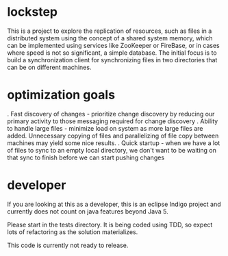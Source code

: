 lockstep
========

This is a project to explore the replication of resources, such as files in a distributed system using the concept of a shared system memory, which can be implemented using services like ZooKeeper or FireBase, or in cases where speed is not so significant, a simple database.  The initial focus is to build a synchronization client for synchronizing files in two directories that can be on different machines.

optimization goals
========

. Fast discovery of changes - prioritize change discovery by reducing our primary activity to those messaging required for change discovery
. Ability to handle large files - minimize load on system as more large files are added.  Unnecessary copying of files and parallelizing of file copy between machines may yield some nice results.
. Quick startup - when we have a lot of files to sync to an empty local directory, we don't want to be waiting on that sync to finish before we can start pushing changes

developer
========

If you are looking at this as a developer, this is an eclipse Indigo project and currently does not count on java features beyond Java 5.  

Please start in the tests directory.  It is being coded using TDD, so expect lots of refactoring as the solution materializes.

This code is currently not ready to release.

